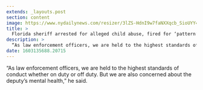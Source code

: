 ```yaml
--- 
extends: _layouts.post 
section: content 
image: https://www.nydailynews.com/resizer/3lZS-HdnI9w7faNXXqcb_SioUYY=/1200x0/top/cloudfront-us-east-1.images.arcpublishing.com/tronc/A4LCU3TCCFHTVMTPGNWC5UTJTA.jpg 
title: > 
  Florida sheriff arrested for alleged child abuse, fired for ‘pattern’ of behavior 
description: > 
  “As law enforcement officers, we are held to the highest standards of conduct whether on duty or off duty.But we are also concerned about the deputy’s mental health,” he said. 
date: 1603135688.20715 
--- 
```

<div><p class="stop-here"> &#8220;As law enforcement officers, we are held to the highest standards of conduct whether on duty or off duty. But we are also concerned about the deputy&#8217;s mental health,&#8221; he said.</p> </div>